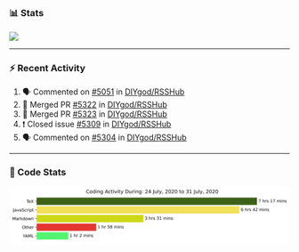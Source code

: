 ### :bar_chart: Stats

<a href="#">
  <img align="center" src="https://github-readme-stats.vercel.app/api?username=henryqw&count_private=true&show_icons=true" />
</a>
<!-- <a href="#">
  <img align="center" src="https://github-readme-stats-git-master.henryqw.vercel.app/api/top-langs/?username=HenryQW&layout=compact" />
</a> -->

---

### :zap: Recent Activity

<!--START_SECTION:activity-->

1. 🗣 Commented on [#5051](https://github.com//DIYgod/RSSHub/issues/5051) in [DIYgod/RSSHub](https://github.com//DIYgod/RSSHub)
2. 🎉 Merged PR [#5322](https://github.com//DIYgod/RSSHub/pull/5322) in [DIYgod/RSSHub](https://github.com//DIYgod/RSSHub)
3. 🎉 Merged PR [#5323](https://github.com//DIYgod/RSSHub/pull/5323) in [DIYgod/RSSHub](https://github.com//DIYgod/RSSHub)
4. ❗️ Closed issue [#5309](https://github.com//DIYgod/RSSHub/issues/5309) in [DIYgod/RSSHub](https://github.com//DIYgod/RSSHub)
5. 🗣 Commented on [#5304](https://github.com//DIYgod/RSSHub/issues/5304) in [DIYgod/RSSHub](https://github.com//DIYgod/RSSHub)
<!--END_SECTION:activity-->

---

### :calendar: Code Stats

![WakaTime](https://github.com/HenryQW/HenryQW/blob/master/images/stat.svg)
